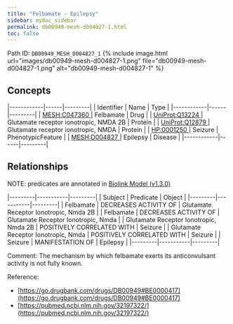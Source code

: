 ```yaml
---
title: "Felbamate - Epilepsy"
sidebar: mydoc_sidebar
permalink: db00949-mesh-d004827-1.html
toc: false 
---
```



Path ID: `DB00949_MESH_D004827_1`
{% include image.html url="images/db00949-mesh-d004827-1.png" file="db00949-mesh-d004827-1.png" alt="db00949-mesh-d004827-1" %}

## Concepts

|------------|------|---------|
| Identifier | Name | Type    |
|------------|------|---------|
| <a href="https://identifiers.org/MESH:C047360">MESH:C047360 </a> | Felbamate | Drug |
| <a href="https://identifiers.org/UniProt:Q13224">UniProt:Q13224 </a> | Glutamate receptor ionotropic, NMDA 2B | Protein |
| <a href="https://identifiers.org/UniProt:Q12879">UniProt:Q12879 </a> | Glutamate receptor ionotropic, NMDA | Protein |
| <a href="https://identifiers.org/HP:0001250">HP:0001250 </a> | Seizure | PhenotypicFeature |
| <a href="https://identifiers.org/MESH:D004827">MESH:D004827 </a> | Epilepsy | Disease |
|------------|------|---------|

## Relationships


NOTE: predicates are annotated in <a href="https://github.com/biolink/biolink-model/releases/tag/v1.3.0">Biolink Model (v1.3.0)</a>

|---------|-----------|---------|
| Subject | Predicate | Object  |
|---------|-----------|---------|
| Felbamate | DECREASES ACTIVITY OF | Glutamate Receptor Ionotropic, Nmda 2B |
| Felbamate | DECREASES ACTIVITY OF | Glutamate Receptor Ionotropic, Nmda |
| Glutamate Receptor Ionotropic, Nmda 2B | POSITIVELY CORRELATED WITH | Seizure |
| Glutamate Receptor Ionotropic, Nmda | POSITIVELY CORRELATED WITH | Seizure |
| Seizure | MANIFESTATION OF | Epilepsy |
|---------|-----------|---------|

Comment: The mechanism by which felbamate exerts its anticonvulsant activity is not fully known.

Reference: 
  - [https://go.drugbank.com/drugs/DB00949#BE0000417](https://go.drugbank.com/drugs/DB00949#BE0000417)
  - [https://pubmed.ncbi.nlm.nih.gov/32197322/](https://pubmed.ncbi.nlm.nih.gov/32197322/)
